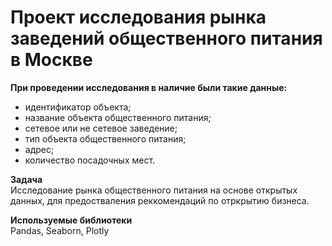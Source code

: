 # Проект исследования рынка заведений общественного питания в Москве    

**При проведении исследования в наличие были такие данные:**  
 
- идентификатор объекта;
- название объекта общественного питания;
- сетевое или не сетевое заведение;
- тип объекта общественного питания;
- адрес;
- количество посадочных мест. 

**Задача**  
Исследование рынка общественного питания на основе открытых данных, для предостваления реккомендаций по отркрытию бизнеса.  

**Используемые библиотеки**  
Pandas, Seaborn, Plotly

